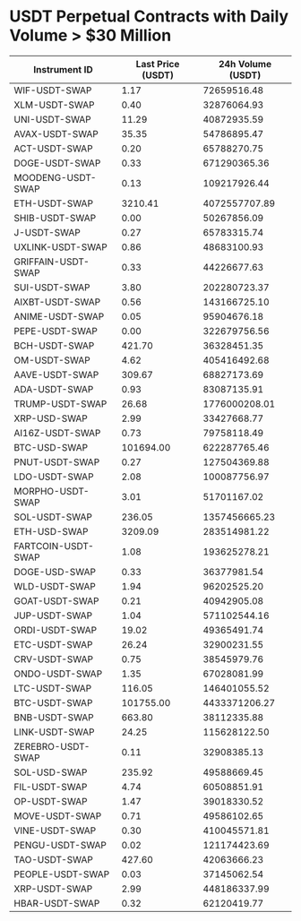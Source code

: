 # USDT Perpetual Contracts with Daily Volume > $30 Million

| Instrument ID | Last Price (USDT) | 24h Volume (USDT) |
|---------------|-------------------|-------------------|
| WIF-USDT-SWAP | 1.17 | 72659516.48 |
| XLM-USDT-SWAP | 0.40 | 32876064.93 |
| UNI-USDT-SWAP | 11.29 | 40872935.59 |
| AVAX-USDT-SWAP | 35.35 | 54786895.47 |
| ACT-USDT-SWAP | 0.20 | 65788270.75 |
| DOGE-USDT-SWAP | 0.33 | 671290365.36 |
| MOODENG-USDT-SWAP | 0.13 | 109217926.44 |
| ETH-USDT-SWAP | 3210.41 | 4072557707.89 |
| SHIB-USDT-SWAP | 0.00 | 50267856.09 |
| J-USDT-SWAP | 0.27 | 65783315.74 |
| UXLINK-USDT-SWAP | 0.86 | 48683100.93 |
| GRIFFAIN-USDT-SWAP | 0.33 | 44226677.63 |
| SUI-USDT-SWAP | 3.80 | 202280723.37 |
| AIXBT-USDT-SWAP | 0.56 | 143166725.10 |
| ANIME-USDT-SWAP | 0.05 | 95904676.18 |
| PEPE-USDT-SWAP | 0.00 | 322679756.56 |
| BCH-USDT-SWAP | 421.70 | 36328451.35 |
| OM-USDT-SWAP | 4.62 | 405416492.68 |
| AAVE-USDT-SWAP | 309.67 | 68827173.69 |
| ADA-USDT-SWAP | 0.93 | 83087135.91 |
| TRUMP-USDT-SWAP | 26.68 | 1776000208.01 |
| XRP-USD-SWAP | 2.99 | 33427668.77 |
| AI16Z-USDT-SWAP | 0.73 | 79758118.49 |
| BTC-USD-SWAP | 101694.00 | 622287765.46 |
| PNUT-USDT-SWAP | 0.27 | 127504369.88 |
| LDO-USDT-SWAP | 2.08 | 100087756.97 |
| MORPHO-USDT-SWAP | 3.01 | 51701167.02 |
| SOL-USDT-SWAP | 236.05 | 1357456665.23 |
| ETH-USD-SWAP | 3209.09 | 283514981.22 |
| FARTCOIN-USDT-SWAP | 1.08 | 193625278.21 |
| DOGE-USD-SWAP | 0.33 | 36377981.54 |
| WLD-USDT-SWAP | 1.94 | 96202525.20 |
| GOAT-USDT-SWAP | 0.21 | 40942905.08 |
| JUP-USDT-SWAP | 1.04 | 571102544.16 |
| ORDI-USDT-SWAP | 19.02 | 49365491.74 |
| ETC-USDT-SWAP | 26.24 | 32900231.55 |
| CRV-USDT-SWAP | 0.75 | 38545979.76 |
| ONDO-USDT-SWAP | 1.35 | 67028081.99 |
| LTC-USDT-SWAP | 116.05 | 146401055.52 |
| BTC-USDT-SWAP | 101755.00 | 4433371206.27 |
| BNB-USDT-SWAP | 663.80 | 38112335.88 |
| LINK-USDT-SWAP | 24.25 | 115628122.50 |
| ZEREBRO-USDT-SWAP | 0.11 | 32908385.13 |
| SOL-USD-SWAP | 235.92 | 49588669.45 |
| FIL-USDT-SWAP | 4.74 | 60508851.91 |
| OP-USDT-SWAP | 1.47 | 39018330.52 |
| MOVE-USDT-SWAP | 0.71 | 49586102.65 |
| VINE-USDT-SWAP | 0.30 | 410045571.81 |
| PENGU-USDT-SWAP | 0.02 | 121174423.69 |
| TAO-USDT-SWAP | 427.60 | 42063666.23 |
| PEOPLE-USDT-SWAP | 0.03 | 37145062.54 |
| XRP-USDT-SWAP | 2.99 | 448186337.99 |
| HBAR-USDT-SWAP | 0.32 | 62120419.77 |
